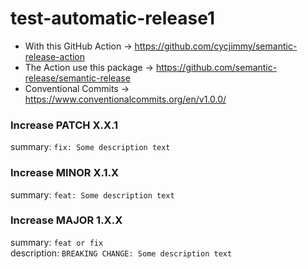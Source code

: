 # test-automatic-release1
- With this GitHub Action -> https://github.com/cycjimmy/semantic-release-action
- The Action use this package -> https://github.com/semantic-release/semantic-release
- Conventional Commits -> https://www.conventionalcommits.org/en/v1.0.0/


### Increase PATCH X.X.1
summary: `fix: Some description text`

### Increase MINOR X.1.X
summary: `feat: Some description text`

### Increase MAJOR 1.X.X
summary: `feat or fix`<br>
description: `BREAKING CHANGE: Some description text`
